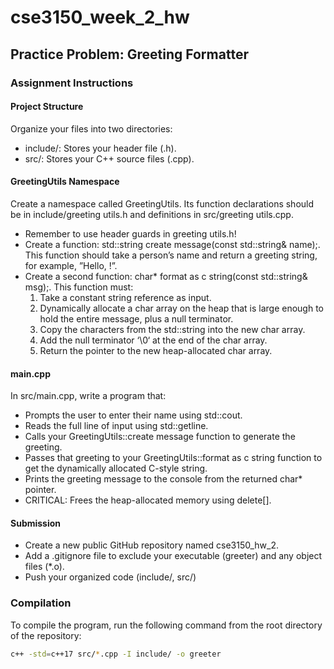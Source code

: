 # cse3150_week_2_hw

## Practice Problem: Greeting Formatter

### Assignment Instructions

#### Project Structure
Organize your files into two directories:
- include/: Stores your header file (.h).
- src/: Stores your C++ source files (.cpp).

#### GreetingUtils Namespace
Create a namespace called GreetingUtils. Its function declarations should be in include/greeting utils.h and definitions in src/greeting utils.cpp.
- Remember to use header guards in greeting utils.h!
- Create a function: std::string create message(const std::string& name);. This function should take a person’s name and return a greeting string, for example, ”Hello, <name>!”.
- Create a second function: char* format as c string(const std::string& msg);. This function must:
  1. Take a constant string reference as input.
  2. Dynamically allocate a char array on the heap that is large enough to hold the entire message, plus a null terminator.
  3. Copy the characters from the std::string into the new char array.
  4. Add the null terminator ‘\0‘ at the end of the char array.
  5. Return the pointer to the new heap-allocated char array.

#### main.cpp
In src/main.cpp, write a program that:
- Prompts the user to enter their name using std::cout.
- Reads the full line of input using std::getline.
- Calls your GreetingUtils::create message function to generate the greeting.
- Passes that greeting to your GreetingUtils::format as c string function to get the dynamically allocated C-style string.
- Prints the greeting message to the console from the returned char* pointer.
- CRITICAL: Frees the heap-allocated memory using delete[].

#### Submission
- Create a new public GitHub repository named cse3150_hw_2.
- Add a .gitignore file to exclude your executable (greeter) and any object files (*.o).
- Push your organized code (include/, src/)

### Compilation
To compile the program, run the following command from the root directory of the repository:
```bash
c++ -std=c++17 src/*.cpp -I include/ -o greeter
